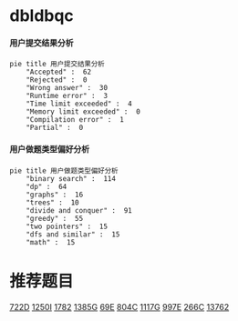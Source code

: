 # dbldbqc

<!-- tabs:start -->



#### **用户提交结果分析**

```mermaid
pie title 用户提交结果分析
    "Accepted" :  62
    "Rejected" :  0
    "Wrong answer" :  30
    "Runtime error" :  3
    "Time limit exceeded" :  4
    "Memory limit exceeded" :  0
    "Compilation error" :  1
    "Partial" :  0
```

#### **用户做题类型偏好分析**

```mermaid
pie title 用户做题类型偏好分析
    "binary search" :  114
    "dp" :  64
    "graphs" :  16
    "trees" :  10
    "divide and conquer" :  91
    "greedy" :  55
    "two pointers" :  15
    "dfs and similar" :  15
    "math" :  15
```



<!-- tabs:end -->
# 推荐题目
[722D](https://codeforces.com/contest/722/problem/D)
[1250I](https://codeforces.com/contest/1250/problem/I)
[1782](https://codeforces.com/contest/178/problem/2)
[1385G](https://codeforces.com/contest/1385/problem/G)
[69E](https://codeforces.com/contest/69/problem/E)
[804C](https://codeforces.com/contest/804/problem/C)
[1117G](https://codeforces.com/contest/1117/problem/G)
[997E](https://codeforces.com/contest/997/problem/E)
[266C](https://codeforces.com/contest/266/problem/C)
[13762](https://codeforces.com/contest/1376/problem/2)
